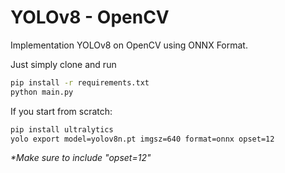 # YOLOv8 - OpenCV

Implementation YOLOv8 on OpenCV using ONNX Format.

Just simply clone and run
```bash
pip install -r requirements.txt
python main.py
```

If you start from scratch:
```bash
pip install ultralytics
yolo export model=yolov8n.pt imgsz=640 format=onnx opset=12
```
_*Make sure to include "opset=12"_

